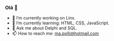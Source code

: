 ### Olá 👋

- 🔭 I’m currently working on Linx.
- 🌱 I’m currently learning: HTML, CSS, JavaScript.
- 💬 Ask me about Delphi and SQL.
- 📫 How to reach me: ma.polli@hotmail.com

